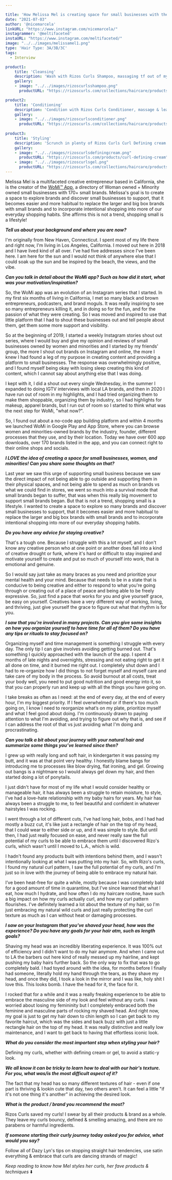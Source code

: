 ```yaml
---

title: 'How Melissa Mel is creating space for small businesses with the WoMi™️ App.'
date: "2021-07-03"
author: '@nicemarcela' 
linkURL: "https://www.instagram.com/nicemarcela/"
instagrammer: '@meltifaceted'
instaURL: "https://www.instagram.com/meltifaceted/"
image: "../../images/melissamel1.png"
type: 'Hair Type: 3A/3B/3C'
tags:
  - Interview

product1: 
    title: 'Cleansing'
    description: 'Wash with Rizos Curls Shampoo, massaging tf out of my scalp & rinse.'
    gallery:
    - image: "../../images/rizoscurlsshampoo.png"
      productURL: "https://rizoscurls.com/collections/haircare/products/hydrating-shampoo"

product2: 
    title: 'Conditioning'
    description: 'Condition with Rizos Curls Conditioner, massage & leave in for duration of shower before rinsing.'
    gallery:
    - image: "../../images/rizoscurlsconditioner.png"
      productURL: "https://rizoscurls.com/collections/haircare/products/deep-conditioner"
  
product3: 
    title: 'Styling'
    description: 'Scrunch in plenty of Rizos Curls Curl Defining cream and lightly diffuse for volume. I add in Rizos Curls gel if I am pinning a side back & to lay down curly side burns & baby hairs.'
    gallery:
    - image: "../../images/rizoscurlsdefiningcream.png"
      productURL: "https://rizoscurls.com/products/curl-defining-cream"
    - image: "../../images/rizoscurlsgel.png"
      productURL: "https://rizoscurls.com/collections/haircare/products/light-hold-gel"
--- 
```


Melissa Mel is a multifaceted creative entrepreneur based in California, she is the creator of the [WoMi™️ App](https://www.instagram.com/shopwithwomi/), a directory of Woman owned + Minority owned small businesses with 170+ small brands. Melissa's goal is to create a space to explore brands and discover small businesses to support, that it becomes easier and more habitual to replace the larger and big box brands with small brands and to incorporate intentional shopping into more of our everyday shopping habits. She affirms this is not a trend, shopping small is a lifestyle! 

***Tell us about your background and where you are now?***  

I'm originally from New Haven, Connecticut. I spent most of my life there and right now, I'm living in Los Angeles, California. I moved out here in 2018 and I have lived kind of all over. I've had five addresses since I've been here. I am here for the sun and I would not think of anywhere else that I could soak up the sun and be inspired by the beach, the views, and the vibe.  

***Can you talk in detail about the WoMi app? Such as how did it start, what was your motivation/inspiration?***   

So, the WoMi app was an evolution of an Instagram series that I started. In my first six months of living in California, I met so many black and brown entrepreneurs, podcasters, and brand moguls. It was really inspiring to see so many entrepreneurs killing it, and in doing so for the fun, and for the passion of what they were creating. So I was moved and inspired to use that little platform that I had to shout these businesses out and tell people about them, get them some more support and visibility.  

So at the beginning of 2019, I started a weekly Instagram stories shout out series, where I would buy and give my opinion and reviews of small businesses owned by women and minorities and I started by my friends' group, the more I shout out brands on Instagram and online, the more I knew I had found a leg of my purpose in creating content and providing a platform to small businesses. The response was overwhelmingly positive, and I found myself being okay with losing sleep creating this kind of content, which I cannot say about anything else that I was doing.  

I kept with it, I did a shout out every single Wednesday, in the summer I expanded to doing IGTV interviews with local LA brands, and then in 2020 I have run out of room in my highlights, and I had tried organizing them to make them shoppable, organizing them by industry, so I had highlights for makeup, apparel brands,  but I run out of room so I started to think what was the next step for WoMi, "what now?".  

So, I found out about a no-code app building platform and within 4 months we launched WoMi in Google Play and App Store, where you can browse women and minorities-owned brands by the industry, founder, different processes that they use, and by their location. 
Today we have over 600 app downloads, over 170 brands listed in the app, and you can connect right to their online shops and socials.  

***I LOVE the idea of creating a space for small businesses, women, and minorities! Can you share some thoughts on that?***  

Last year we saw this urge of supporting small business because we saw the direct impact of not being able to go outside and supporting them in their physical spaces, and not being able to spend as much on brands vs what we could find in stores, we went so much into a survival mode that small brands began to suffer, that was when this really big movement to support small brands began. But that is not a trend, shopping small is a lifestyle. I wanted to create a space to explore so many brands and discover small businesses to support, that it becomes easier and more habitual to replace the larger and big box brands with small brands and to incorporate intentional shopping into more of our everyday shopping habits. 

***Do you have any advice for staying creative?***  

That's a tough one. Because I struggle with this a lot myself, and I don't know any creative person who at one point or another does fall into a kind of creative drought or funk, where it's hard or difficult to stay inspired and motivate yourself to create and put so much of yourself into work, that is emotional and genuine.  

So I would say just take as many braces as you need and prioritize your mental health and your mind. Because that needs to be in a state that is conducive to being creative and either to respond to what you're going through or creating out of a place of peace and being able to be freely expressive. So, just find a pace that works for you and give yourself grace, be easy on yourself. Creatives have a very different way of working, living, and thriving, just give yourself the grace to figure out what that rhythm is for you.  
 

***I saw that you're involved in many projects. Can you give some insights on how you organize yourself to have time for all of them? Do you have any tips or rituals to stay focused on?***  

Organizing myself and time management is something I struggle with every day. The only tip I can give involves avoiding getting burned out. That's something I quickly approached with the launch of the app. I spent 4 months of late nights and overnights, stressing and not eating right to get it all done on time, and it burned me right out. I completely shut down and I had to re-organize how I did things to not forget myself and myself care and take care of my body in the process. So avoid burnout at all costs, treat your body well, you need to put good nutrition and good energy into it, so that you can properly run and keep up with all the things you have going on.  

I take breaks as often as I need: at the end of every day, at the end of every hour, I'm my biggest priority. If I feel overwhelmed or if there's too much going on, I know I need to reorganize what’s on my plate, prioritize myself and what I feel good about doing. I'm continuously drawn to paying attention to what I'm avoiding, and trying to figure out why that is, and see if I can address the root of that vs just avoiding what I'm doing and procrastinating.  

***Can you talk a bit about your journey with your natural hair and summarize some things you’ve learned since then?***  

I grew up with really long and soft hair, in kindergarten it was passing my butt, and it was at that point very healthy. I honestly blame bangs for introducing me to processes like blow drying, flat ironing, and gel. Growing out bangs is a nightmare so I would always gel down my hair, and then started doing a lot of ponytails.  

I just didn't have for most of my life what I would consider healthy or manageable hair, it has always been a struggle to retain moisture, to style, I've had a love-hate relationship with my baby hairs for years. My hair has always been a struggle to me, to feel beautiful and confident in whatever hairstyles I was rocking.  

I went through a lot of different cuts, I've had long hair, bobs, and I had had mostly a buzz cut, it's like just a rectangle of hair on the top of my head, that I could wear to either side or up, and it was simple to style. But until then, I had just really focused on ease, and never really saw the full potential of my curls to be able to embrace them until I discovered Rizo's curls, which wasn't until I moved to L.A., which is wild.  

I hadn't found any products built with intentions behind them, and I wasn't intentionally looking at what I was putting into my hair. So, with Rizo's curls, I found my natural curl pattern, I saw the full potential of my curls, and I’m just so in love with the journey of being able to embrace my natural hair.  

I’ve been heat-free for quite a while, mostly because I was completely bald for a good amount of time in quarantine, but I've since learned that what I eat, how much I hydrate, and how often I do my haircare routine, have such a big impact on how my curls actually curl, and how my curl pattern flourishes. I've definitely learned a lot about the texture of my hair, so I'm just embracing my natural wild curls and just really protecting the curl texture as much as I can without heat or damaging processes.  

***I saw on your Instagram that you've shaved your head, how was the experience? Do you have any goals for your hair atm, such as length goals?***  

Shaving my head was an incredibly liberating experience. It was 100% out of efficiency and I didn't want to do my hair anymore. And when I came out to LA the barbers out here kind of really messed up my hairline, and kept pushing my baby hairs further back. So the only way to fix that was to go completely bald. I had toyed around with the idea, for months before I finally had someone, literally hold my hand through the tears, as they shave my head, and once they did, I took a look in the mirror and I was like, holy shit I love this. This looks bomb. I have the head for it, the face for it.  

I rocked that for a while and it was a really freaking experience to be able to embrace the masculine side of my look and feel without any curls. I was worried about losing my femininity but I completely embraced both the feminine and masculine parts of rocking my shaved head. And right now, my goal is just to get my hair down to chin length so I can get back to my favorite haircut, which was the sides and back buzz with just a little rectangle hair on the top of my head. It was really distinctive and really low maintenance, and I want to get back to having that effortless iconic look.   

 
***What do you consider the most important step when styling your hair?***  
 
Defining my curls, whether with defining cream or gel, to avoid a static-y look.  

***We all know it can be tricky to learn how to deal with our hair's texture. For you, what was/is the most difficult aspect of it?***   

The fact that my head has so many different textures of hair - even if one part is thriving & lookin cute that day, two others aren't. It can feel a little "if it's not one thing it's another" in achieving the desired look.  

***What is the product / brand you recommend the most?***  

Rizos Curls saved my curls! I swear by all their products & brand as a whole. They leave my curls bouncy, defined & smelling amazing, and there are no parabens or harmful ingredients.  

***If someone starting their curly journey today asked you for advice, what would you say?***  

Follow all of Dazy Lyn's tips on stopping straight hair tendencies, use satin everything & embrace that curls are dancing strands of magic!  

*Keep reading to know how Mel styles her curls, her fave products & techniques* ⬇️  